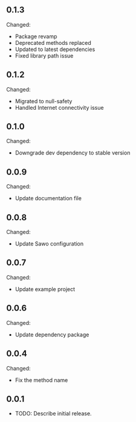 ## 0.1.3

Changed:

- Package revamp
- Deprecated methods replaced
- Updated to latest dependencies
- Fixed library path issue


## 0.1.2

Changed:

- Migrated to null-safety
- Handled Internet connectivity issue


## 0.1.0

Changed:

- Downgrade dev dependency to stable version

## 0.0.9

Changed:

- Update documentation file

## 0.0.8

Changed:

- Update Sawo configuration

## 0.0.7

Changed:

- Update example project

## 0.0.6

Changed:

- Update dependency package

## 0.0.4

Changed:

- Fix the method name

## 0.0.1

- TODO: Describe initial release.
